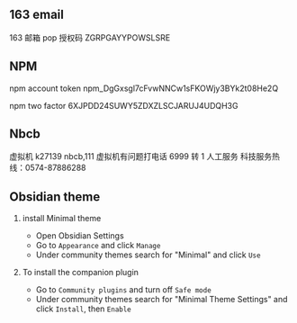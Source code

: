 
## 163 email
163 邮箱 pop 授权码
ZGRPGAYYPOWSLSRE

## NPM
npm account token
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

npm two factor
6XJPDD24SUWY5ZDXZLSCJARUJ4UDQH3G

## Nbcb
虚拟机 k27139 nbcb,111
虚拟机有问题打电话 6999 转 1 人工服务
科技服务热线：0574-87886288

## Obsidian theme

1. install Minimal theme
	- Open Obsidian Settings
	- Go to `Appearance` and click `Manage`
	- Under community themes search for "Minimal" and click `Use`

2. To install the companion plugin
	- Go to `Community plugins` and turn off `Safe mode`
	- Under community themes search for "Minimal Theme Settings" and click `Install`, then `Enable`


